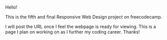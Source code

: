 Hello!

This is the fifth and final Responsive Web Design project on freecodecamp.

I will post the URL once I feel the webpage is ready for viewing. This is a page
I plan on working on as I further my coding career. Thanks!
